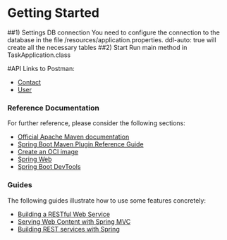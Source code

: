 # Getting Started

##1) Settings DB connection 
You need to configure the connection to the database in the file /resources/application.properties. ddl-auto: true will create all the necessary tables
##2) Start
Run main method in TaskApplication.class   

#API
Links to Postman:
* [Contact](https://www.getpostman.com/collections/c8b6d96190df9e7908cb)
* [User](https://www.getpostman.com/collections/721a6b9c1bda4a1c5f8e)
### Reference Documentation

For further reference, please consider the following sections:

* [Official Apache Maven documentation](https://maven.apache.org/guides/index.html)
* [Spring Boot Maven Plugin Reference Guide](https://docs.spring.io/spring-boot/docs/2.4.5/maven-plugin/reference/html/)
* [Create an OCI image](https://docs.spring.io/spring-boot/docs/2.4.5/maven-plugin/reference/html/#build-image)
* [Spring Web](https://docs.spring.io/spring-boot/docs/2.4.5/reference/htmlsingle/#boot-features-developing-web-applications)
* [Spring Boot DevTools](https://docs.spring.io/spring-boot/docs/2.4.5/reference/htmlsingle/#using-boot-devtools)

### Guides

The following guides illustrate how to use some features concretely:

* [Building a RESTful Web Service](https://spring.io/guides/gs/rest-service/)
* [Serving Web Content with Spring MVC](https://spring.io/guides/gs/serving-web-content/)
* [Building REST services with Spring](https://spring.io/guides/tutorials/bookmarks/)

